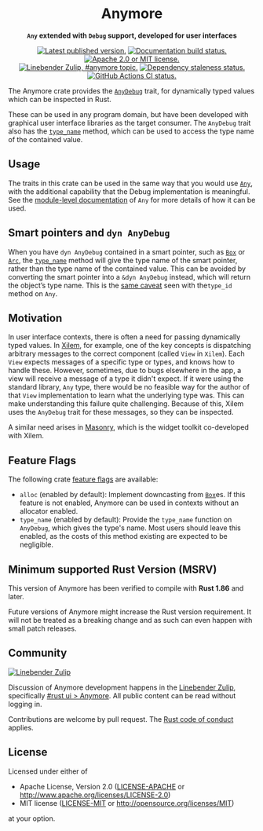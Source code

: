 <div align="center">

# Anymore

**`Any` extended with `Debug` support, developed for user interfaces**

[![Latest published version.](https://img.shields.io/crates/v/anymore.svg)](https://crates.io/crates/anymore)
[![Documentation build status.](https://img.shields.io/docsrs/anymore.svg)](https://docs.rs/anymore)
[![Apache 2.0 or MIT license.](https://img.shields.io/badge/license-Apache--2.0_OR_MIT-blue.svg)](#license)
\
[![Linebender Zulip, #anymore topic.](https://img.shields.io/badge/Linebender-%23rust--ui-blue?logo=Zulip)](https://xi.zulipchat.com/#narrow/channel/422907-rust-ui/topic/Anymore/with/528830762)
[![Dependency staleness status.](https://deps.rs/crate/anymore/latest/status.svg)](https://deps.rs/crate/anymore/)
[![GitHub Actions CI status.](https://img.shields.io/github/actions/workflow/status/linebender/anymore/ci.yml?logo=github&label=CI)](https://github.com/linebender/anymore/actions)

</div>

<!-- We use cargo-rdme to update the README with the contents of lib.rs.
To edit the following section, update it in lib.rs, then run:
cargo rdme --workspace-project=anymore --heading-base-level=0
Full documentation at https://github.com/orium/cargo-rdme -->

<!-- Intra-doc links used in lib.rs should be evaluated here. 
See https://linebender.org/blog/doc-include/ for related discussion. -->
[`AnyDebug`]: https://docs.rs/anymore/latest/anymore/trait.AnyDebug.html
[`Any`]: https://doc.rust-lang.org/stable/std/any/trait.Any.html
[core::any]: https://doc.rust-lang.org/stable/core/any/index.html
[core::any#smart-pointers-and-dyn-any]: https://doc.rust-lang.org/stable/core/any/index.html#smart-pointers-and-dyn-any
[AnyDebug::type_name]: https://docs.rs/anymore/latest/anymore/trait.AnyDebug.html#tymethod.type_name
[`Box`]: https://doc.rust-lang.org/stable/alloc/boxed/struct.Box.html
[alloc::sync::Arc]: https://doc.rust-lang.org/stable/alloc/sync/struct.Arc.html
<!-- cargo-rdme start -->

The Anymore crate provides the [`AnyDebug`][] trait, for dynamically typed values which
can be inspected in Rust.

These can be used in any program domain, but have been developed with graphical
user interface libraries as the target consumer.
The `AnyDebug` trait also has the [`type_name`](AnyDebug::type_name) method, which
can be used to access the type name of the contained value.

## Usage

The traits in this crate can be used in the same way that you would use
[`Any`], with the additional capability that the Debug implementation is meaningful.
See the [module-level documentation][core::any] of `Any` for more details of how it
can be used.

## Smart pointers and `dyn AnyDebug`

When you have `dyn AnyDebug` contained in a smart pointer, such as [`Box`] or
[`Arc`][alloc::sync::Arc],
the [`type_name`][AnyDebug::type_name] method will give the type name of the smart
pointer, rather than the type name of the contained value. This can be avoided by
converting the smart pointer into a `&dyn AnyDebug` instead, which will return the
object’s type name. This is the [same caveat][core::any#smart-pointers-and-dyn-any]
seen with the`type_id` method on `Any`.

## Motivation

In user interface contexts, there is often a need for passing dynamically typed values.
In [Xilem](https://docs.rs/xilem/latest/xilem/), for example, one of the key concepts is
dispatching arbitrary messages to the correct component (called `View` in `Xilem`).
Each `View` expects messages of a specific type or types, and knows how to handle these.
However, sometimes, due to bugs elsewhere in the app, a view will receive a message of a
type it didn't expect. If it were using the standard library, `Any` type, there would be no
feasible way for the author of that `View` implementation to learn what the underlying type was.
This can make understanding this failure quite challenging.
Because of this, Xilem uses the `AnyDebug` trait for these messages, so they can be inspected.

A similar need arises in [Masonry](https://docs.rs/masonry/latest/masonry/), which is the widget toolkit
co-developed with Xilem.

## Feature Flags

The following crate [feature flags](https://doc.rust-lang.org/cargo/reference/features.html#dependency-features) are available:

- `alloc` (enabled by default): Implement downcasting from [`Box`]es.
  If this feature is not enabled, Anymore can be used in contexts without an allocator enabled.
- `type_name` (enabled by default): Provide the `type_name` function on `AnyDebug`, which gives the type's name.
  Most users should leave this enabled, as the costs of this method existing are expected to be negligible.

<!-- cargo-rdme end -->

## Minimum supported Rust Version (MSRV)

This version of Anymore has been verified to compile with **Rust 1.86** and later.

Future versions of Anymore might increase the Rust version requirement.
It will not be treated as a breaking change and as such can even happen with small patch releases.

## Community

[![Linebender Zulip](https://img.shields.io/badge/Xi%20Zulip-%23general-blue?logo=Zulip)](https://xi.zulipchat.com/#narrow/channel/147921-general)

Discussion of Anymore development happens in the [Linebender Zulip](https://xi.zulipchat.com/), specifically [#rust ui > Anymore](https://xi.zulipchat.com/#narrow/channel/422907-rust-ui/topic/Anymore).
All public content can be read without logging in.

Contributions are welcome by pull request. The [Rust code of conduct] applies.

## License

Licensed under either of

- Apache License, Version 2.0 ([LICENSE-APACHE](LICENSE-APACHE) or <http://www.apache.org/licenses/LICENSE-2.0>)
- MIT license ([LICENSE-MIT](LICENSE-MIT) or <http://opensource.org/licenses/MIT>)

at your option.

[Rust Code of Conduct]: https://www.rust-lang.org/policies/code-of-conduct
